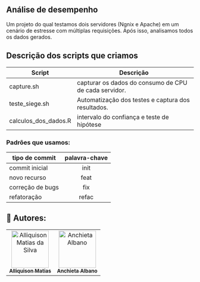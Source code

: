 ## Análise de desempenho

Um projeto do qual testamos dois servidores (Ngnix e Apache) em um cenário de estresse com múltiplas requisições. Após isso, analisamos todos os dados gerados.

## Descrição dos scripts que criamos

Script | Descrição
------ | -----------
capture.sh | capturar os dados do consumo de CPU de cada servidor.
teste_siege.sh | Automatização dos testes e captura dos resultados.
calculos_dos_dados.R | intervalo do confiança e teste de hipótese


### Padrões que usamos:

| tipo de commit   | palavra-chave |
| ---------------- | :-----------: |
| commit inicial   |     init      |
| novo recurso     |     feat      |
| correção de bugs |      fix      |
| refatoração      |     refac     |

<h2>🔷 Autores:</h2>
<div>
  <table>
    <tr>
      <td align="center">
        <a href="https://github.com/Ally-Matias">
          <img src="https://avatars.githubusercontent.com/u/98532868?v=4" alt="Alliquison Matias da Silva"
            width="100px">
          <br>
          <sub><b>Alliquison Matias</b></sub>
        </a>
      </td>
      <td align="center">
        <a href="https://github.com/Chiet4" >
          <img src="https://avatars.githubusercontent.com/u/111232477?v=4" alt="Anchieta Albano"
            width="100px" >
          <br>
          <sub><b>Anchieta Albano</b></sub>
        </a>
      </td>
    </tr>
  </table>
</div>
